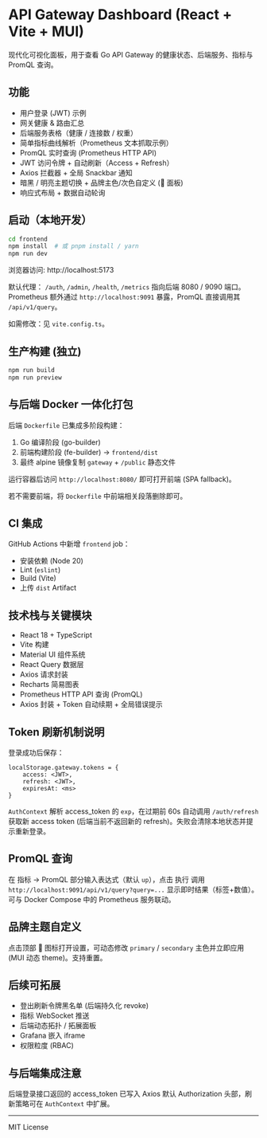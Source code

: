 # API Gateway Dashboard (React + Vite + MUI)

现代化可视化面板，用于查看 Go API Gateway 的健康状态、后端服务、指标与 PromQL 查询。

## 功能
- 用户登录 (JWT) 示例
- 网关健康 & 路由汇总
- 后端服务表格（健康 / 连接数 / 权重）
- 简单指标曲线解析（Prometheus 文本抓取示例）
- PromQL 实时查询 (Prometheus HTTP API)
- JWT 访问令牌 + 自动刷新（Access + Refresh）
- Axios 拦截器 + 全局 Snackbar 通知
- 暗黑 / 明亮主题切换 + 品牌主色/次色自定义 (🎨 面板)
- 响应式布局 + 数据自动轮询

## 启动（本地开发）
```bash
cd frontend
npm install  # 或 pnpm install / yarn
npm run dev
```
浏览器访问: http://localhost:5173

默认代理： `/auth`, `/admin`, `/health`, `/metrics` 指向后端 8080 / 9090 端口。Prometheus 额外通过 `http://localhost:9091` 暴露，PromQL 直接调用其 `/api/v1/query`。

如需修改：见 `vite.config.ts`。

## 生产构建 (独立)
```bash
npm run build
npm run preview
```

## 与后端 Docker 一体化打包

后端 `Dockerfile` 已集成多阶段构建：

1. Go 编译阶段 (go-builder)
2. 前端构建阶段 (fe-builder) -> `frontend/dist`
3. 最终 alpine 镜像复制 `gateway` + `/public` 静态文件

运行容器后访问 `http://localhost:8080/` 即可打开前端 (SPA fallback)。

若不需要前端，将 `Dockerfile` 中前端相关段落删除即可。

## CI 集成

GitHub Actions 中新增 `frontend` job：
- 安装依赖 (Node 20)
- Lint (`eslint`)
- Build (Vite)
- 上传 `dist` Artifact

## 技术栈与关键模块
- React 18 + TypeScript
- Vite 构建
- Material UI 组件系统
- React Query 数据层
- Axios 请求封装
- Recharts 简易图表
- Prometheus HTTP API 查询 (PromQL)
- Axios 封装 + Token 自动续期 + 全局错误提示

## Token 刷新机制说明

登录成功后保存：
```
localStorage.gateway.tokens = {
	access: <JWT>,
	refresh: <JWT>,
	expiresAt: <ms>
}
```
`AuthContext` 解析 access_token 的 `exp`，在过期前 60s 自动调用 `/auth/refresh` 获取新 access token (后端当前不返回新的 refresh)。失败会清除本地状态并提示重新登录。

## PromQL 查询

在 指标 -> PromQL 部分输入表达式（默认 `up`），点击 执行 调用 `http://localhost:9091/api/v1/query?query=...` 显示即时结果（标签+数值）。可与 Docker Compose 中的 Prometheus 服务联动。

## 品牌主题自定义

点击顶部 🎨 图标打开设置，可动态修改 `primary` / `secondary` 主色并立即应用 (MUI 动态 theme)。支持重置。

## 后续可拓展
- 登出刷新令牌黑名单 (后端持久化 revoke)
- 指标 WebSocket 推送
- 后端动态拓扑 / 拓展面板
- Grafana 嵌入 iframe
- 权限粒度 (RBAC)

## 与后端集成注意
后端登录接口返回的 access_token 已写入 Axios 默认 Authorization 头部，刷新策略可在 `AuthContext` 中扩展。

---

MIT License
